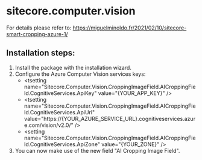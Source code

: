 # sitecore.computer.vision

For details please refer to: https://miguelminoldo.fr/2021/02/10/sitecore-smart-cropping-azure-1/

## Installation steps:
1. Install the package with the installation wizard.
2. Configure the Azure Computer Vision services keys:
   * &lt;tsetting name="Sitecore.Computer.Vision.CroppingImageField.AICroppingField.CognitiveServices.ApiKey" value="{YOUR_APP_KEY}" /&gt;
   * &lt;tsetting name="Sitecore.Computer.Vision.CroppingImageField.AICroppingField.CognitiveServices.ApiUrl" value="https://{YOUR_AZURE_SERVICE_URL}.cognitiveservices.azure.com/vision/v2.0/" /&gt;
   * &lt;setting name="Sitecore.Computer.Vision.CroppingImageField.AICroppingField.CognitiveServices.ApiZone" value="{YOUR_ZONE}" /&gt;
3. You can now make use of the new field "AI Cropping Image Field". 

